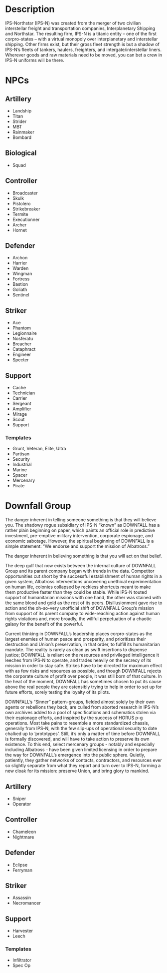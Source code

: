 # Description
IPS-Northstar (IPS-N) was created from the merger of two civilian interstellar freight and transportation companies, Interplanetary Shipping and Northstar. The resulting firm, IPS-N is a titanic entity – one of the first corpro-states – with a virtual monopoly over interplanetary and interstellar shipping. Other firms exist, but their gross fleet strength is but a shadow of IPS-N’s fleets of tankers, haulers, freighters, and intergate/interstellar liners. Wherever goods and raw materials need to be moved, you can bet a crew in IPS-N uniforms will be there.

# NPCs
## Artillery
- Landship
- Titan
- Strider
- MBT
- Rainmaker
- Bombard
## Biological
- Squad
## Controller
- Broadcaster
- Skulk
- Pistolero
- Strikebreaker
- Termite
- Executionner
- Archer
- Hornet
## Defender
- Archon
- Harrier
- Warden
- Wingman
- Fortress
- Bastion
- Goliath
- Sentinel
## Striker
- Ace
- Phantom
- Legionnaire
- Nosferatu
- Breacher
- Cataphract
- Engineer
- Specter
## Support
- Cache
- Technician
- Carrier
- Sergeant
- Amplifier
- Mirage
- Scout
- Support
### Templates
- Grunt, Veteran, Elite, Ultra
- Partisan
- Security
- Industrial
- Marine
- Spacer
- Mercenary
- Pirate
# Downfall Group
The danger inherent in telling someone something is that they will believe you. The shadowy rogue subsidiary of IPS-N “known” as DOWNFALL has a rather plain
beginning on paper, which paints an official role in predictive investment, pre-emptive military intervention, corporate espionage, and economic sabotage. However, the spiritual beginning of DOWNFALL is a simple statement: “We endorse and support the mission of Albatross.”

The danger inherent in believing something is that you will act on that belief.

The deep gulf that now exists between the internal culture of DOWNFALL Group and its parent company began with trends in the data. Competitor opportunities cut short by the successful establishment of human rights in a given system, Albatross interventions uncovering unethical experimentation on human life, colonies collapsed by reckless shortcuts meant to make them productive faster than they could be stable. While IPS-N touted support of humanitarian missions with one hand, the other was stained with the same blood and gold as the rest of its peers. Disillusionment gave rise to action and the oh-so-very unofficial shift of DOWNFALL Group’s mission from support of its parent company to wide-reaching action
against human rights violations and, more broadly, the
willful perpetuation of a chaotic galaxy for the benefit of
the powerful.

Current thinking in DOWNFALL’s leadership places
corpro-states as the largest enemies of human peace and
prosperity, and prioritizes their destruction and Union’s
preservation, in that order, to fulfill its humanitarian
mandate. The reality is rarely as clean as swift insertions
to dispense justice; DOWNFALL is reliant on the
resources and privileged intelligence it leeches from
IPS-N to operate, and trades heavily on the secrecy of its
mission in order to stay safe. Strikes have to be directed
for maximum effect with as few risks and resources as
possible, and though DOWNFALL rejects the corporate
culture of profit over people, it was still born of that
culture. In the heat of the moment, DOWNFALL has
sometimes chosen to put its cause above the real people
they are ostensibly trying to help in order to set up for
future efforts, sorely testing the loyalty of its pilots.

DOWNFALL’s “Sinner” pattern-groups, fielded almost solely by their own agents or rebellions they back, are culled from aborted research in IPS-N’s own archives added to a pool of specifications and schematics stolen via their espionage efforts, and inspired by the success of HORUS p-g operations. Most take pains to resemble a more standardized chassis, generally from IPS-N, with the few slip-ups of operational security to date chalked up to ‘prototypes’. Still, it’s only a matter of time before DOWNFALL is formally discovered, and will have to take action to preserve its own existence. To this end, select mercenary groups - notably and especially including Albatross - have been given limited licensing in order to prepare the way for DOWNFALL’s emergence into the public sphere. Quietly, patiently, they gather networks of contacts, contractors, and resources ever so slightly
separate from what they report and turn over to IPS-N, forming a new cloak for its mission: preserve Union, and bring glory to mankind.
## Artillery
- Sniper
- Operator
## Controller
- Chameleon
- Nightmare
## Defender
- Eclipse
- Ferryman
## Striker
- Assassin
- Necromancer
## Support
- Harvester
- Leech
### Templates
- Infiltrator
- Spec Op